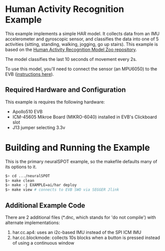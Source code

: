 # Human Activity Recognition Example
This example implements a simple HAR model. It collects data from an IMU accelerometer and gyroscopic sensor, and classifies the data into one of 5 activities (sitting, standing, walking, jogging, go up stairs). This example is based on the [Human Activity Recognition Model Zoo repository](https://github.com/AmbiqAI/Human-Activity-Recognition).

The model classifies the last 10 seconds of movement every 2s.

To use this model, you'll need to connect the sensor (an MPU6050) to the EVB ([instructions here](../../neuralspot/ns-i2c/README.md)).

## Required Hardware and Configuration
This example is requires the following hardware:
  * Apollo510 EVB
  * ICM-45605 Mikroe Board (MIKRO-6040) installed in EVB's Clickboard slot
  * J13 jumper selecting 3.3v

# Building and Running the Example
This is the primary neuralSPOT example, so the makefile defaults many of its options to it.

```bash
$> cd .../neuralSPOT
$> make clean
$> make -j EXAMPLE=ai/har deploy
$> make view # connects to EVB SWO via SEGGER Jlink
```
## Additional Example Code
There are 2 additional files (*.dnc, which stands for 'do not compile') with alternate implementations:
1. har.cc.ap4: uses an i2c-based IMU instead of the SPI ICM IMU
2. har.cc.blockmode: collects 10s blocks when a button is pressed instead of using a continuous window